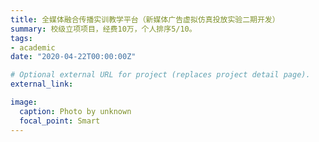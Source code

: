 ```yaml
---
title: 全媒体融合传播实训教学平台（新媒体广告虚拟仿真投放实验二期开发）
summary: 校级立项项目，经费10万，个人排序5/10。
tags:
- academic
date: "2020-04-22T00:00:00Z"

# Optional external URL for project (replaces project detail page).
external_link: 

image:
  caption: Photo by unknown
  focal_point: Smart
---
```

